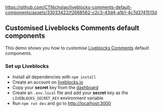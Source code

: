 
https://github.com/CTNicholas/liveblocks-comments-default-components/assets/33033422/f2668562-c2c3-43d4-a1b1-4c7d3741513d


## Customised Liveblocks Comments default components

This demo shows you how to customise [Liveblocks Comments](https://liveblocks.io/comments) default components.

### Set up Liveblocks

- Install all dependencies with `npm install`
- Create an account on [liveblocks.io](https://liveblocks.io/dashboard)
- Copy your **secret** key from the [dashboard](https://liveblocks.io/dashboard/apikeys)
- Create an `.env.local` file and add your **secret** key as the `LIVEBLOCKS_SECRET_KEY` environment
  variable
- Run `npm run dev` and go to [http://localhost:3000](http://localhost:3000)
